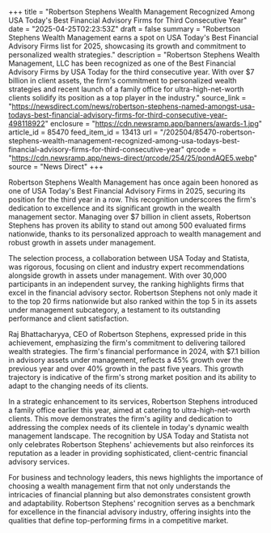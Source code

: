 +++
title = "Robertson Stephens Wealth Management Recognized Among USA Today's Best Financial Advisory Firms for Third Consecutive Year"
date = "2025-04-25T02:23:53Z"
draft = false
summary = "Robertson Stephens Wealth Management earns a spot on USA Today's Best Financial Advisory Firms list for 2025, showcasing its growth and commitment to personalized wealth strategies."
description = "Robertson Stephens Wealth Management, LLC has been recognized as one of the Best Financial Advisory Firms by USA Today for the third consecutive year. With over $7 billion in client assets, the firm's commitment to personalized wealth strategies and recent launch of a family office for ultra-high-net-worth clients solidify its position as a top player in the industry."
source_link = "https://newsdirect.com/news/robertson-stephens-named-amongst-usa-todays-best-financial-advisory-firms-for-third-consecutive-year-498118922"
enclosure = "https://cdn.newsramp.app/banners/awards-1.jpg"
article_id = 85470
feed_item_id = 13413
url = "/202504/85470-robertson-stephens-wealth-management-recognized-among-usa-todays-best-financial-advisory-firms-for-third-consecutive-year"
qrcode = "https://cdn.newsramp.app/news-direct/qrcode/254/25/pondAQE5.webp"
source = "News Direct"
+++

<p>Robertson Stephens Wealth Management has once again been honored as one of USA Today's Best Financial Advisory Firms in 2025, securing its position for the third year in a row. This recognition underscores the firm's dedication to excellence and its significant growth in the wealth management sector. Managing over $7 billion in client assets, Robertson Stephens has proven its ability to stand out among 500 evaluated firms nationwide, thanks to its personalized approach to wealth management and robust growth in assets under management.</p><p>The selection process, a collaboration between USA Today and Statista, was rigorous, focusing on client and industry expert recommendations alongside growth in assets under management. With over 30,000 participants in an independent survey, the ranking highlights firms that excel in the financial advisory sector. Robertson Stephens not only made it to the top 20 firms nationwide but also ranked within the top 5 in its assets under management subcategory, a testament to its outstanding performance and client satisfaction.</p><p>Raj Bhattacharyya, CEO of Robertson Stephens, expressed pride in this achievement, emphasizing the firm's commitment to delivering tailored wealth strategies. The firm's financial performance in 2024, with $7.1 billion in advisory assets under management, reflects a 45% growth over the previous year and over 40% growth in the past five years. This growth trajectory is indicative of the firm's strong market position and its ability to adapt to the changing needs of its clients.</p><p>In a strategic enhancement to its services, Robertson Stephens introduced a family office earlier this year, aimed at catering to ultra-high-net-worth clients. This move demonstrates the firm's agility and dedication to addressing the complex needs of its clientele in today's dynamic wealth management landscape. The recognition by USA Today and Statista not only celebrates Robertson Stephens' achievements but also reinforces its reputation as a leader in providing sophisticated, client-centric financial advisory services.</p><p>For business and technology leaders, this news highlights the importance of choosing a wealth management firm that not only understands the intricacies of financial planning but also demonstrates consistent growth and adaptability. Robertson Stephens' recognition serves as a benchmark for excellence in the financial advisory industry, offering insights into the qualities that define top-performing firms in a competitive market.</p>